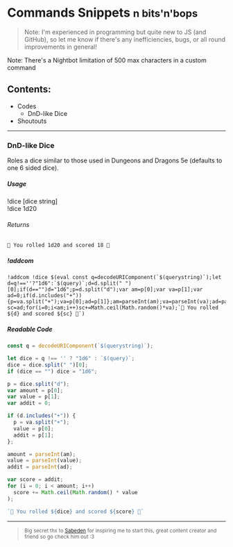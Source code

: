 # Commands Snippets <small>n bits'n'bops</small>
> Note: I'm experienced in programming but quite new to JS (and GitHub), so let me know if there's any inefficiencies, bugs, or all round improvements in general!

Note: There's a Nightbot limitation of 500 max characters in a custom command



## Contents:
- Codes
  - DnD-like Dice
- Shoutouts
---

### DnD-like Dice
Roles a dice similar to those used in Dungeons and Dragons 5e (defaults to one 6 sided dice).


##### Usage
!dice [dice string] <br>
!dice 1d20

###### Returns
`🎲 You rolled 1d20 and scored 18 🎲`

##### !addcom
```
!addcom !dice $(eval const q=decodeURIComponent(`$(querystring)`);let d=q!==''?"1d6":`$(query)`;d=d.split(" ")[0];if(d=="")d="1d6";p=d.split("d");var am=p[0];var va=p[1];var ad=0;if(d.includes("+")){p=va.split("+");va=p[0];ad=p[1]};am=parseInt(am);va=parseInt(va);ad=parseInt(ad);var sc=ad;for(i=0;i<am;i++)sc+=Math.ceil(Math.random()*va);`🎲 You rolled ${d} and scored ${sc} 🎲`)
```

##### Readable Code
```js
const q = decodeURIComponent(`$(querystring)`);

let dice = q !== '' ? "1d6" : `$(query)`;
dice = dice.split(" ")[0];
if (dice == "") dice = "1d6";

p = dice.split("d");
var amount = p[0];
var value = p[1];
var addit = 0;

if (d.includes("+")) {
  p = va.split("+");
  value = p[0];
  addit = p[1];
};

amount = parseInt(am);
value = parseInt(value);
addit = parseInt(ad);

var score = addit;
for (i = 0; i < amount; i++)
  score += Math.ceil(Math.random() * value
);

`🎲 You rolled ${dice} and scored ${score} 🎲`
```


---

> <small> Big secret thx to [Sabeden](discord.gg/majkuH4) for inspiring me to start this, great content creator and friend so go check him out :3 </small>
